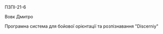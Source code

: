 ПЗПІ-21-6  

Вовк Дмитро  

Програмна система для бойової орієнтації та розпізнавання "Discerniy"  
